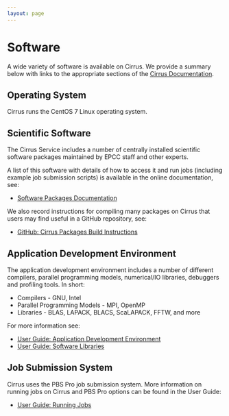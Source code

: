 ```yaml
---
layout: page
---
```


Software
========

A wide variety of software is available on Cirrus. We provide a summary below
with links to the appropriate sections of the [Cirrus Documentation](../docs/).

Operating System
----------------

Cirrus runs the CentOS 7 Linux operating system.

Scientific Software
-------------------

The Cirrus Service includes a number of centrally installed scientific software
packages maintained by EPCC staff and other experts.

A list of this software with details of how to access it and run jobs (including
example job submission scripts) is available in the online documentation, see:

* [Software Packages Documentation](http://cirrus.readthedocs.io/en/latest/software-packages/introduction.html)

We also record instructions for compiling many packages on Cirrus that users may
find useful in a GitHub repository, see:

* [GitHub: Cirrus Packages Build Instructions](https://github.com/EPCCed/cirrus-packages)

Application Development Environment
-----------------------------------

The application development environment includes a number of different compilers,
parallel programming models, numerical/IO libraries, debuggers and profiling tools.
In short:

* Compilers - GNU, Intel
* Parallel Programming Models - MPI, OpenMP
* Libraries - BLAS, LAPACK, BLACS, ScaLAPACK, FFTW, and more

For more information see:

* [User Guide: Application Development Environment](http://cirrus.readthedocs.io/en/latest/user-guide/development.html)
* [User Guide: Software Libraries](http://cirrus.readthedocs.io/en/latest/user-guide/libraries.html)

Job Submission System
---------------------

Cirrus uses the PBS Pro job submission system. More information on running jobs on
Cirrus and PBS Pro options can be found in the User Guide:

* [User Guide: Running Jobs](http://cirrus.readthedocs.io/en/latest/user-guide/batch.html)

